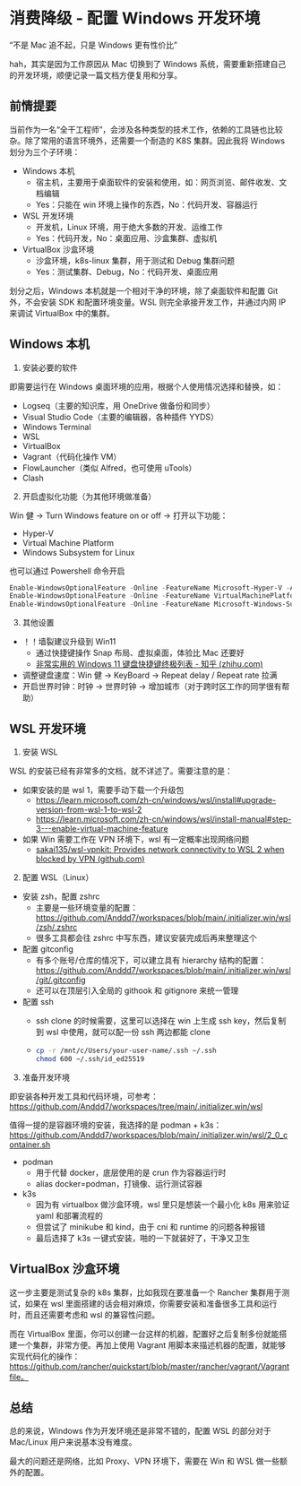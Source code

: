 # 消费降级 - 配置 Windows 开发环境

“不是 Mac 追不起，只是 Windows 更有性价比”

hah，其实是因为工作原因从 Mac 切换到了 Windows 系统，需要重新搭建自己的开发环境，顺便记录一篇文档方便复用和分享。

## 前情提要

当前作为一名“全干工程师”，会涉及各种类型的技术工作，依赖的工具链也比较杂。除了常用的语言环境外，还需要一个耐造的 K8S 集群。因此我将 Windows 划分为三个子环境：

- Windows 本机
  - 宿主机，主要用于桌面软件的安装和使用，如：网页浏览、邮件收发、文档编辑
  - Yes：只能在 win 环境上操作的东西，No：代码开发、容器运行
- WSL 开发环境
  - 开发机，Linux 环境，用于绝大多数的开发、运维工作
  - Yes：代码开发，No：桌面应用、沙盒集群、虚拟机
- VirtualBox 沙盒环境
  - 沙盒环境，k8s-linux 集群，用于测试和 Debug 集群问题
  - Yes：测试集群、Debug，No：代码开发、桌面应用

划分之后，Windows 本机就是一个相对干净的环境，除了桌面软件和配置 Git 外，不会安装 SDK 和配置环境变量。WSL 则完全承接开发工作，并通过内网 IP 来调试 VirtualBox 中的集群。

## Windows 本机

1. 安装必要的软件

即需要运行在 Windows 桌面环境的应用，根据个人使用情况选择和替换，如：

- Logseq（主要的知识库，用 OneDrive 做备份和同步）
- Visual Studio Code（主要的编辑器，各种插件 YYDS）
- Windows Terminal
- WSL
- VirtualBox
- Vagrant（代码化操作 VM）
- FlowLauncher（类似 Alfred，也可使用 uTools）
- Clash

2. 开启虚拟化功能（为其他环境做准备）

Win 健 -> Turn Windows feature on or off -> 打开以下功能：

- Hyper-V
- Virtual Machine Platform
- Windows Subsystem for Linux

也可以通过 Powershell 命令开启

```powershell
Enable-WindowsOptionalFeature -Online -FeatureName Microsoft-Hyper-V -All
Enable-WindowsOptionalFeature -Online -FeatureName VirtualMachinePlatform -All
Enable-WindowsOptionalFeature -Online -FeatureName Microsoft-Windows-Subsystem-Linux
```

3. 其他设置

- ！！墙裂建议升级到 Win11
  - 通过快捷键操作 Snap 布局、虚拟桌面，体验比 Mac 还要好
  - [非常实用的 Windows 11 键盘快捷键终极列表 - 知乎 (zhihu.com)](https://zhuanlan.zhihu.com/p/460274555)
- 调整键盘速度：Win 健 -> KeyBoard -> Repeat delay / Repeat rate 拉满
- 开启世界时钟：时钟 -> 世界时钟 -> 增加城市（对于跨时区工作的同学很有帮助）

## WSL 开发环境

1. 安装 WSL

WSL 的安装已经有非常多的文档，就不详述了。需要注意的是：

- 如果安装的是 wsl 1，需要手动下载一个升级包
  - <https://learn.microsoft.com/zh-cn/windows/wsl/install#upgrade-version-from-wsl-1-to-wsl-2>
  - <https://learn.microsoft.com/zh-cn/windows/wsl/install-manual#step-3---enable-virtual-machine-feature>
- 如果 Win 需要工作在 VPN 环境下，wsl 有一定概率出现网络问题
  - [sakai135/wsl-vpnkit: Provides network connectivity to WSL 2 when blocked by VPN (github.com)](https://github.com/sakai135/wsl-vpnkit)

2. 配置 WSL（Linux）

- 安装 zsh，配置 zshrc
  - 主要是一些环境变量的配置：<https://github.com/Anddd7/workspaces/blob/main/.initializer.win/wsl/zsh/.zshrc>
  - 很多工具都会往 zshrc 中写东西，建议安装完成后再来整理这个
- 配置 gitconfig
  - 有多个账号/仓库的情况下，可以建立具有 hierarchy 结构的配置：<https://github.com/Anddd7/workspaces/blob/main/.initializer.win/wsl/git/.gitconfig>
  - 还可以在顶层引入全局的 githook 和 gitignore 来统一管理
- 配置 ssh
  - ssh clone 的时候需要，这里可以选择在 win 上生成 ssh key，然后复制到 wsl 中使用，就可以配一份 ssh 两边都能 clone

  - ```sh
    cp -r /mnt/c/Users/your-user-name/.ssh ~/.ssh
    chmod 600 ~/.ssh/id_ed25519
    ```

3. 准备开发环境

即安装各种开发工具和代码环境，可参考：<https://github.com/Anddd7/workspaces/tree/main/.initializer.win/wsl>

值得一提的是容器环境的安装，我选择的是 podman + k3s：<https://github.com/Anddd7/workspaces/blob/main/.initializer.win/wsl/2_0_container.sh>

- podman
  - 用于代替 docker，底层使用的是 crun 作为容器运行时
  - alias docker=podman，打镜像、运行测试容器
- k3s
  - 因为有 virtualbox 做沙盒环境，wsl 里只是想装一个最小化 k8s 用来验证 yaml 和部署流程的
  - 但尝试了 minikube 和 kind，由于 cni 和 runtime 的问题各种报错
  - 最后选择了 k3s 一键式安装，啪的一下就装好了，干净又卫生

## VirtualBox 沙盒环境

这一步主要是测试复杂的 k8s 集群，比如我现在要准备一个 Rancher 集群用于测试，如果在 wsl 里面搭建的话会相对麻烦，你需要安装和准备很多工具和运行时，而且还需要考虑和 wsl 的兼容性问题。

而在 VirtualBox 里面，你可以创建一台这样的机器，配置好之后复制多份就能搭建一个集群，非常方便。再加上使用 Vagrant 用脚本来描述机器的配置，就能够实现代码化的操作：<https://github.com/rancher/quickstart/blob/master/rancher/vagrant/Vagrantfile。>

## 总结

总的来说，Windows 作为开发环境还是非常不错的，配置 WSL 的部分对于 Mac/Linux 用户来说基本没有难度。

最大的问题还是网络，比如 Proxy、VPN 环境下，需要在 Win 和 WSL 做一些额外的配置。
